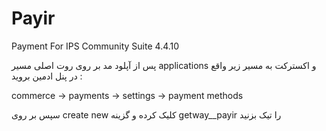 # Payir
Payment For IPS Community Suite 4.4.10

 پس از آپلود مد بر روی روت اصلی مسیر applications و اکسترکت به مسیر زیر  واقع در پنل ادمین بروید :

commerce -> payments -> settings -> payment methods 

سپس بر روی create new کلیک کرده و گزینه getway__payir را تیک بزنید 
